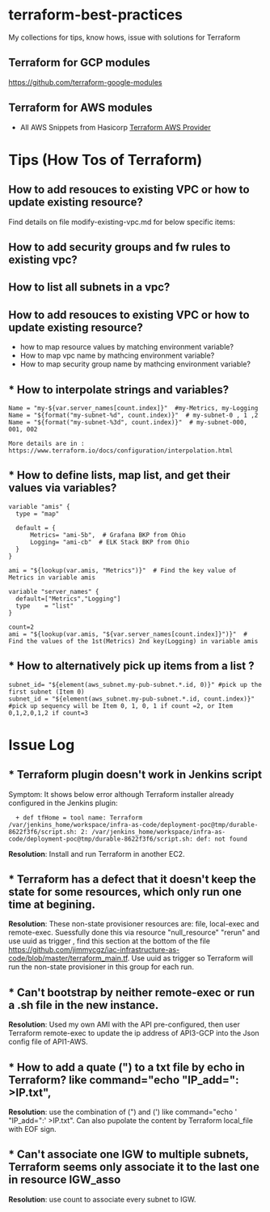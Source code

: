 # terraform-best-practices
My collections for tips, know hows, issue with solutions for Terraform

## Terraform for GCP modules
https://github.com/terraform-google-modules

## Terraform for AWS modules
* All AWS Snippets from Hasicorp
[Terraform AWS Provider](https://github.com/hashicorp/terraform-provider-aws)

# Tips (How Tos of Terraform)

## How to add resouces to existing VPC or how to update existing resource?

Find details on file modify-existing-vpc.md for below specific items:
## How to add security groups and fw rules to existing vpc?
## How to list all subnets in a vpc?

## How to add resouces to existing VPC or how to update existing resource?
* how to map resource values by matching environment variable?
* How to map vpc name by mathcing environment variable? 
* How to map security group name by mathcing environment variable? 


## * How to interpolate strings and variables?
```
Name = "my-${var.server_names[count.index]}"  #my-Metrics, my-Logging
Name = "${format("my-subnet-%d", count.index)}"  # my-subnet-0 , 1 ,2
Name = "${format("my-subnet-%3d", count.index)}"  # my-subnet-000, 001, 002

More details are in :
https://www.terraform.io/docs/configuration/interpolation.html
```
## * How to define lists, map list, and get their values via variables?
```
variable "amis" {
  type = "map"

  default = {
      Metrics= "ami-5b",  # Grafana BKP from Ohio
      Logging= "ami-cb"  # ELK Stack BKP from Ohio
  }
}

ami = "${lookup(var.amis, "Metrics")}"  # Find the key value of Metrics in variable amis

variable "server_names" {
  default=["Metrics","Logging"]
  type    = "list"
}

count=2
ami = "${lookup(var.amis, "${var.server_names[count.index]}")}"  # Find the values of the 1st(Metrics) 2nd key(Logging) in variable amis

```
## * How to alternatively pick up items from a list ?
```
subnet_id= "${element(aws_subnet.my-pub-subnet.*.id, 0)}" #pick up the first subnet (Item 0)
subnet_id = "${element(aws_subnet.my-pub-subnet.*.id, count.index)}" #pick up sequency will be Item 0, 1, 0, 1 if count =2, or Item 0,1,2,0,1,2 if count=3

```

# Issue Log
	
## * Terraform plugin doesn't work in Jenkins script

Symptom: It shows below error although Terraform installer already configured in the Jenkins plugin:
```
  + def tfHome = tool name: Terraform
/var/jenkins_home/workspace/infra-as-code/deployment-poc@tmp/durable-8622f3f6/script.sh: 2: /var/jenkins_home/workspace/infra-as-code/deployment-poc@tmp/durable-8622f3f6/script.sh: def: not found
```

**Resolution**: Install and run Terraform in another EC2.
  
## * Terraform has a defect that it doesn't keep the state for some resources, which only run one time at begining.
  **Resolution**: These non-state provisioner resources are: file, local-exec and remote-exec. Suessfully done this via resource "null_resource" "rerun" and use uuid as trigger , find this section at the bottom of the file https://github.com/jimmycgz/iac-infrastructure-as-code/blob/master/terraform_main.tf. Use uuid as trigger so Terraform will run the non-state provisioner in this group for each run.
  
## * Can't bootstrap by neither remote-exec or run a .sh file in the new instance.
  **Resolution**: Used my own AMI with the API pre-configured, then user Terraform remote-exec to update the ip address of API3-GCP into the Json config file of API1-AWS.
  
## * How to add a quate (") to a txt file by echo in Terraform? like  command="echo "IP_add=": >IP.txt",
  **Resolution**: use the combination of (\") and (') like command="echo ' \"IP_add=\":' >IP.txt". Can also pupolate the content by Terraform local_file with EOF sign.
  
## * Can't associate one IGW to multiple subnets, Terraform seems only associate it to the last one in resource IGW_asso
  **Resolution**: use count to associate every subnet to IGW.
   
  

